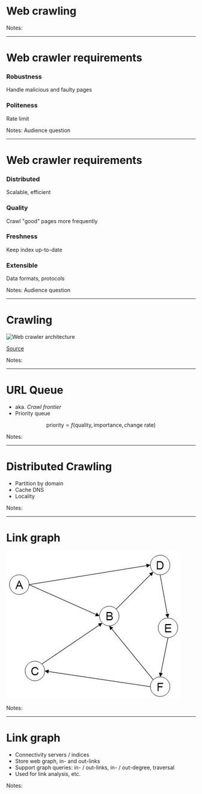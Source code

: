 # Web crawling

Notes:

---

# Web crawler requirements

### Robustness <!-- .element: class="fragment" data-fragment-index="1" -->

Handle malicious and faulty pages <!-- .element: class="fragment" data-fragment-index="1" -->

### Politeness <!-- .element: class="fragment" data-fragment-index="2" -->

Rate limit <!-- .element: class="fragment" data-fragment-index="2" -->

Notes:
Audience question

---

# Web crawler requirements

### Distributed <!-- .element: class="fragment" data-fragment-index="1" -->

Scalable, efficient <!-- .element: class="fragment" data-fragment-index="1" -->

### Quality <!-- .element: class="fragment" data-fragment-index="2" -->

Crawl "good" pages more frequently <!-- .element: class="fragment" data-fragment-index="2" -->

### Freshness <!-- .element: class="fragment" data-fragment-index="3" -->

Keep index up-to-date <!-- .element: class="fragment" data-fragment-index="3" -->

### Extensible <!-- .element: class="fragment" data-fragment-index="4" -->

Data formats, protocols <!-- .element: class="fragment" data-fragment-index="4" -->

Notes:
Audience question

---

# Crawling

![Web crawler architecture](../images/WebCrawlerArchitecture.svg)<!-- .element: style="padding: 25px;" class="stretch" -->

[Source](https://de.wikipedia.org/wiki/Datei:WebCrawlerArchitecture.svg)<!-- .element: target="_blank" -->

Notes:

---

# URL Queue

* aka. *Crawl frontier*
* Priority queue

$$\text{priority} = f(\text{quality}, \text{importance}, \text{change rate})$$

Notes:

---

# Distributed Crawling

* Partition by domain
* Cache DNS
* Locality

Notes:

---

# Link graph

![web graph](../images/web_graph.png)

Notes:

---

# Link graph

* Connectivity servers / indices
* Store web graph, in- and out-links
* Support graph queries: in- / out-links, in- / out-degree, traversal
* Used for link analysis, etc.

Notes:
